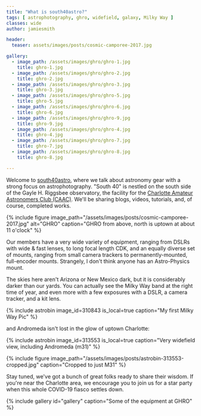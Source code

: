 ```yaml
---
title: "What is south40astro?"
tags: [ astrophotography, ghro, widefield, galaxy, Milky Way ]
classes: wide
author: jamiesmith

header:
  teaser: assets/images/posts/cosmic-camporee-2017.jpg

gallery:
  - image_path: /assets/images/ghro/ghro-1.jpg
    title: ghro-1.jpg
  - image_path: /assets/images/ghro/ghro-2.jpg
    title: ghro-2.jpg
  - image_path: /assets/images/ghro/ghro-3.jpg
    title: ghro-3.jpg
  - image_path: /assets/images/ghro/ghro-5.jpg
    title: ghro-5.jpg
  - image_path: /assets/images/ghro/ghro-6.jpg
    title: ghro-6.jpg
  - image_path: /assets/images/ghro/ghro-9.jpg
    title: ghro-9.jpg
  - image_path: /assets/images/ghro/ghro-4.jpg
    title: ghro-4.jpg
  - image_path: /assets/images/ghro/ghro-7.jpg
    title: ghro-7.jpg
  - image_path: /assets/images/ghro/ghro-8.jpg
    title: ghro-8.jpg

---
```


Welcome to [south40astro](https://www.south40astro.com), where we talk about astronomy gear with a strong focus on astrophotography.  "South 40" is nestled on the south side of the Gayle H. Riggsbee observatory, the facility for the [Charlotte Amateur Astronomers Club (CAAC)](http://www.charlotteastronomers.org). We'll be sharing blogs, videos, tutorials, and, of course, completed works. 

<!--more-->

{%
  include figure image_path="/assets/images/posts/cosmic-camporee-2017.jpg"
  alt="GHRO"
  caption="GHRO from above, north is uptown at about 11 o'clock"
%}

Our members have a very wide variety of equipment, ranging from DSLRs with wide & fast lenses, to long focal length CDK, and an equally diverse set of mounts, ranging from small camera trackers to permanently-mounted, full-encoder mounts.  Strangely, I don't think anyone has an Astro-Physics mount.

The skies here aren't Arizona or New Mexico dark, but it is considerably darker than our yards.  You can actually see the Milky Way band at the right time of year, and even more with a few exposures with a DSLR, a camera tracker, and a kit lens.

{%
  include astrobin 
  image_id=310843
  is_local=true
  caption="My first Milky Way Pic"
%}

and Andromeda isn't lost in the glow of uptown Charlotte:

{%
  include astrobin 
  image_id=313553
  is_local=true
  caption="Very widefield view, including Andromeda (m31)"
%}

{%
  include figure image_path="/assets/images/posts/astrobin-313553-cropped.jpg"
  caption="Cropped to just M31"
%}

Stay tuned, we've got a bunch of great folks ready to share their wisdom.  If you're near the Charlotte area, we encourage you to join us for a star party when this whole COVID-19 fiasco settles down.

{% include gallery id="gallery" caption="Some of the equipment at GHRO" %}

